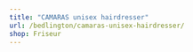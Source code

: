 ```yaml
---
title: "CAMARAS unisex hairdresser"
url: /bedlington/camaras-unisex-hairdresser/
shop: Friseur
---
```

